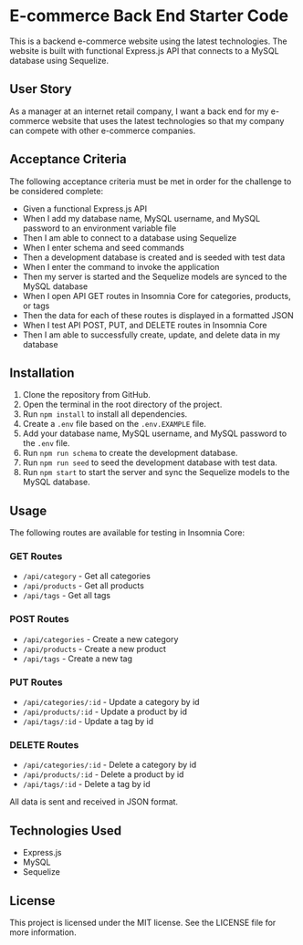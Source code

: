 # E-commerce Back End Starter Code

This is a backend e-commerce website using the latest technologies. The website is built with functional Express.js API that connects to a MySQL database using Sequelize.

## User Story

As a manager at an internet retail company, I want a back end for my e-commerce website that uses the latest technologies so that my company can compete with other e-commerce companies.

## Acceptance Criteria

The following acceptance criteria must be met in order for the challenge to be considered complete:

- Given a functional Express.js API
- When I add my database name, MySQL username, and MySQL password to an environment variable file
- Then I am able to connect to a database using Sequelize
- When I enter schema and seed commands
- Then a development database is created and is seeded with test data
- When I enter the command to invoke the application
- Then my server is started and the Sequelize models are synced to the MySQL database
- When I open API GET routes in Insomnia Core for categories, products, or tags
- Then the data for each of these routes is displayed in a formatted JSON
- When I test API POST, PUT, and DELETE routes in Insomnia Core
- Then I am able to successfully create, update, and delete data in my database

## Installation

1. Clone the repository from GitHub.
2. Open the terminal in the root directory of the project.
3. Run `npm install` to install all dependencies.
4. Create a `.env` file based on the `.env.EXAMPLE` file.
5. Add your database name, MySQL username, and MySQL password to the `.env` file.
6. Run `npm run schema` to create the development database.
7. Run `npm run seed` to seed the development database with test data.
8. Run `npm start` to start the server and sync the Sequelize models to the MySQL database.

## Usage

The following routes are available for testing in Insomnia Core:

### GET Routes

- `/api/category` - Get all categories
- `/api/products` - Get all products
- `/api/tags` - Get all tags

### POST Routes

- `/api/categories` - Create a new category
- `/api/products` - Create a new product
- `/api/tags` - Create a new tag

### PUT Routes

- `/api/categories/:id` - Update a category by id
- `/api/products/:id` - Update a product by id
- `/api/tags/:id` - Update a tag by id

### DELETE Routes

- `/api/categories/:id` - Delete a category by id
- `/api/products/:id` - Delete a product by id
- `/api/tags/:id` - Delete a tag by id

All data is sent and received in JSON format.

## Technologies Used

- Express.js
- MySQL
- Sequelize

## License

This project is licensed under the MIT license. See the LICENSE file for more information.
